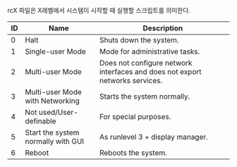rcX 파일은 X레벨에서 시스템이 시작할 때 실행할 스크립트를 의미한다.

| ID |Name | Description |
| - | - | - |
| 0 | Halt                             | Shuts down the system. |
| 1 | Single-user Mode                 | Mode for administrative tasks.|
| 2 | Multi-user Mode                  | Does not configure network interfaces and does not export networks services.|
| 3 | Multi-user Mode with Networking  | Starts the system normally.|
| 4 | Not used/User-definable          | For special purposes. |
| 5 | Start the system normally with GUI | As runlevel 3 + display manager.|
| 6 | Reboot                           | Reboots the system.|



